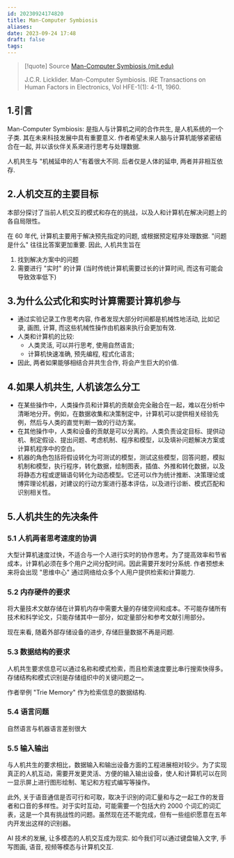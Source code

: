 ```yaml
---
id: 20230924174820
title: Man-Computer Symbiosis
aliases: 
date: 2023-09-24 17:48
draft: false
tags:
---
```

> [!quote] Source
> [Man-Computer Symbiosis (mit.edu)](https://groups.csail.mit.edu/medg/people/psz/Licklider.html)
> 
> J.C.R. Licklider. Man-Computer Symbiosis. IRE Transactions on Human Factors in Electronics, Vol HFE-1(1): 4-11, 1960.

## 1.引言

Man-Computer Symbiosis: 是指人与计算机之间的合作共生, 是人机系统的一个子类. 其在未来科技发展中具有重要意义. 作者希望未来人脑与计算机能够紧密结合在一起, 并以该伙伴关系来进行思考与处理数据. 

人机共生与 "机械延申的人"有着很大不同. 后者仅是人体的延申, 两者并非相互依存. 
## 2.人机交互的主要目标

本部分探讨了当前人机交互的模式和存在的挑战，以及人和计算机在解决问题上的各自局限性。

在 60 年代, 计算机主要用于解决预先指定的问题, 或根据预定程序处理数据. "问题是什么" 往往比答案更加重要. 因此, 人机共生旨在
1. 找到解决方案中的问题
2. 需要进行 "实时" 的计算 (当时传统计算机需要过长的计算时间, 而这有可能会导致效率低下)

## 3.为什么公式化和实时计算需要计算机参与

- 通过实验记录工作思考内容, 作者发现大部分时间都是机械性地活动, 比如记录, 画图, 计算, 而这些机械性操作由机器来执行会更加有效. 
- 人类和计算机的比较: 
	- 人类灵活, 可以并行思考, 使用自然语言;
	- 计算机快速准确, 预先编程, 程式化语言;
- 因此, 两者如果能够相结合并共生合作, 将会产生巨大的价值. 

## 4.如果人机共生, 人机该怎么分工

- 在某些操作中，人类操作员和计算机的贡献会完全融合在一起，难以在分析中清晰地分开。例如，在数据收集和决策制定中，计算机可以提供相关经验先例，然后与人类的直觉判断一致的行动方案。 
- 在其他操作中，人类和设备的贡献是可以分离的。人类负责设定目标、提供动机、制定假设、提出问题、考虑机制、程序和模型，以及填补问题解决方案或计算机程序中的空白。
- 机器的角色包括将假设转化为可测试的模型，测试这些模型，回答问题，模拟机制和模型，执行程序，转化数据，绘制图表，插值、外推和转化数据，以及将静态方程或逻辑语句转化为动态模型。它还可以作为统计推断、决策理论或博弈理论机器，对建议的行动方案进行基本评估，以及进行诊断、模式匹配和识别相关性。

## 5.人机共生的先决条件

### 5.1 人机两者思考速度的协调

大型计算机速度过快，不适合与一个人进行实时的协作思考。为了提高效率和节省成本，计算机必须在多个用户之间分配时间。因此需要开发时分系统. 作者预想未来将会出现 "思维中心" 通过网络给众多个人用户提供检索和计算能力. 

### 5.2 内存硬件的要求

将大量技术文献存储在计算机内存中需要大量的存储空间和成本。不可能存储所有技术和科学论文，只能存储其中一部分，如定量部分和参考文献引用部分。

现在来看, 随着外部存储设备的进步, 存储巨量数据不再是问题. 

### 5.3 数据结构的要求

人机共生要求信息可以通过名称和模式检索，而且检索速度要比串行搜索快得多。存储结构和模式识别是存储组织中的关键问题之一。

作者举例 "Trie Memory" 作为检索信息的数据结构.

### 5.4 语言问题

自然语言与机器语言差别很大

### 5.5 输入输出

与人机共生的要求相比，数据输入和输出设备方面的工程进展相对较少。为了实现真正的人机互动，需要开发更灵活、方便的输入输出设备，使人和计算机可以在同一显示屏上进行图形绘制、笔记和方程式编写等操作。

此外, 关于语音通信是否可行和可取，取决于识别的词汇量和与之一起工作的发音者和口音的多样性。对于实时互动，可能需要一个包括大约 2000 个词汇的词汇表，这是一个具有挑战性的问题。虽然现在还不能完成，但有一些组织愿意在五年内开发出这样的识别器。

AI 技术的发展, 让多模态的人机交互成为现实. 如今我们可以通过键盘输入文字, 手写图画, 语音, 视频等模态与计算机交互. 